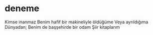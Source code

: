 # deneme
Kimse inanmaz
Benim hafif bir makineliyle öldüğüme
Veya ayrıldığıma
Dünyadan;
Benim de başşehirde bir odam
Şiir kitaplarım
